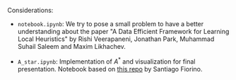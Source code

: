 Considerations:

- `notebook.ipynb`: We try to pose a small problem to have a better understanding about the paper "A Data Efficient Framework for Learning Local Heuristics" by Rishi Veerapaneni, Jonathan Park, Muhammad Suhail Saleem and Maxim Likhachev.

- `A_star.ipynb`: Implementation of $A^*$ and visualization for final presentation. Notebook based on [this repo](https://github.com/santifiorino/maps-pathfinding/blob/main/pathfinding.ipynb) by Santiago Fiorino.
